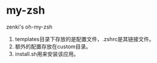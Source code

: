 my-zsh
======

zenki's oh-my-zsh

1. templates目录下存放的是配置文件，.zshrc是其链接文件。
2. 额外的配置存放在custom目录。
3. install.sh用来安装该应用。

